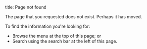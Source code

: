title: Page not found

The page that you requested does not exist. Perhaps it has moved.

To find the information you're looking for:

- Browse the menu at the top of this page; or
- Search using the search bar at the left of this page.
